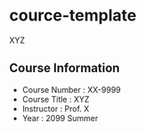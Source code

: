 # cource-template
XYZ

## Course Information
* Course Number : XX-9999
* Course Title : XYZ
* Instructor : Prof. X
* Year : 2099 Summer
